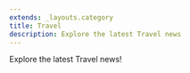 ```yaml
---
extends: _layouts.category
title: Travel
description: Explore the latest Travel news
---
```


Explore the latest Travel news!
